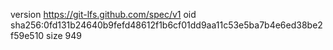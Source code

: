 version https://git-lfs.github.com/spec/v1
oid sha256:0fd131b24640b9fefd48612f1b6cf01dd9aa11c53e5ba7b4e6ed38be2f59e510
size 949

